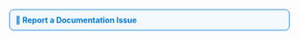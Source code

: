 <div class="md-typeset" style="border: 1px solid #0078D4; border-radius: 8px; padding: 10px; background-color: #f3f9ff; margin: 20px 0;">
  <a href="#" id="report-issue-link" class="externallink" target="_blank" style="text-decoration: none; font-weight: bold; color: #0078D4;">
    📢 Report a Documentation Issue
  </a>
</div>

<script>
  document.addEventListener("DOMContentLoaded", () => {
    const pageUrl = window.location.href;
    const issueUrl = `https://github.com/dtenwolde/duckpgq-docs/issues/new?title=Issue%20found%20in%20documentation&body=Please%20describe%20the%20problem%20and%20include%20the%20URL%20of%20this%20page:%20${encodeURIComponent(pageUrl)}`;
    document.getElementById("report-issue-link").href = issueUrl;
  });
</script>